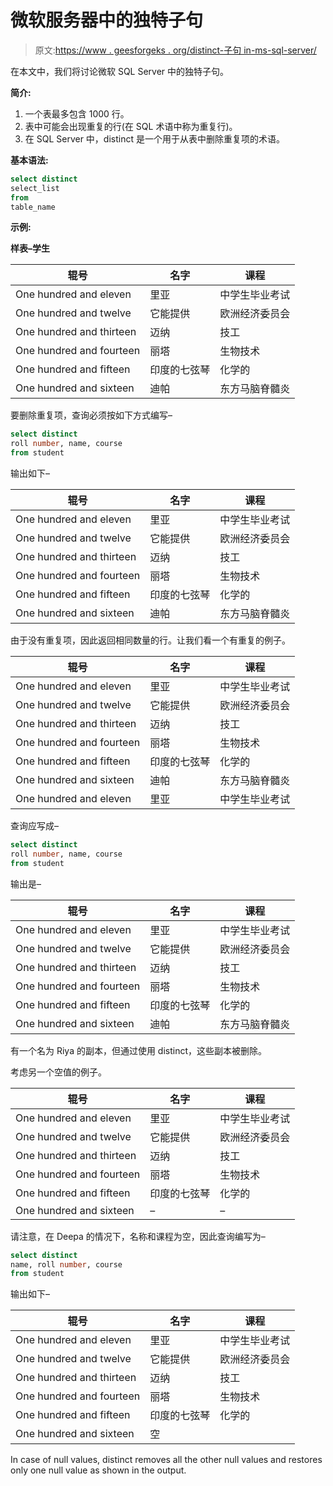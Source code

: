 # 微软服务器中的独特子句

> 原文:[https://www . geesforgeks . org/distinct-子句 in-ms-sql-server/](https://www.geeksforgeeks.org/distinct-clause-in-ms-sql-server/)

在本文中，我们将讨论微软 SQL Server 中的独特子句。

**简介:**

1.  一个表最多包含 1000 行。
2.  表中可能会出现重复的行(在 SQL 术语中称为重复行)。
3.  在 SQL Server 中，distinct 是一个用于从表中删除重复项的术语。

**基本语法:**

```sql
select distinct
select_list
from
table_name 
```

**示例:**

**样表–学生**

<center>

| 辊号 | 名字 | 课程 |
| --- | --- | --- |
| One hundred and eleven | 里亚 | 中学生毕业考试 |
| One hundred and twelve | 它能提供 | 欧洲经济委员会 |
| One hundred and thirteen | 迈纳 | 技工 |
| One hundred and fourteen | 丽塔 | 生物技术 |
| One hundred and fifteen | 印度的七弦琴 | 化学的 |
| One hundred and sixteen | 迪帕 | 东方马脑脊髓炎 |

</center>

要删除重复项，查询必须按如下方式编写–

```sql
select distinct
roll number, name, course
from student 
```

输出如下–

<center>

| 辊号 | 名字 | 课程 |
| --- | --- | --- |
| One hundred and eleven | 里亚 | 中学生毕业考试 |
| One hundred and twelve | 它能提供 | 欧洲经济委员会 |
| One hundred and thirteen | 迈纳 | 技工 |
| One hundred and fourteen | 丽塔 | 生物技术 |
| One hundred and fifteen | 印度的七弦琴 | 化学的 |
| One hundred and sixteen | 迪帕 | 东方马脑脊髓炎 |

</center>

由于没有重复项，因此返回相同数量的行。让我们看一个有重复的例子。

<center>

| 辊号 | 名字 | 课程 |
| --- | --- | --- |
| One hundred and eleven | 里亚 | 中学生毕业考试 |
| One hundred and twelve | 它能提供 | 欧洲经济委员会 |
| One hundred and thirteen | 迈纳 | 技工 |
| One hundred and fourteen | 丽塔 | 生物技术 |
| One hundred and fifteen | 印度的七弦琴 | 化学的 |
| One hundred and sixteen | 迪帕 | 东方马脑脊髓炎 |
| One hundred and eleven | 里亚 | 中学生毕业考试 |

</center>

查询应写成–

```sql
select distinct
roll number, name, course
from student 
```

输出是–

<center>

| 辊号 | 名字 | 课程 |
| --- | --- | --- |
| One hundred and eleven | 里亚 | 中学生毕业考试 |
| One hundred and twelve | 它能提供 | 欧洲经济委员会 |
| One hundred and thirteen | 迈纳 | 技工 |
| One hundred and fourteen | 丽塔 | 生物技术 |
| One hundred and fifteen | 印度的七弦琴 | 化学的 |
| One hundred and sixteen | 迪帕 | 东方马脑脊髓炎 |

</center>

有一个名为 Riya 的副本，但通过使用 distinct，这些副本被删除。

考虑另一个空值的例子。

<center>

| 辊号 | 名字 | 课程 |
| --- | --- | --- |
| One hundred and eleven | 里亚 | 中学生毕业考试 |
| One hundred and twelve | 它能提供 | 欧洲经济委员会 |
| One hundred and thirteen | 迈纳 | 技工 |
| One hundred and fourteen | 丽塔 | 生物技术 |
| One hundred and fifteen | 印度的七弦琴 | 化学的 |
| One hundred and sixteen | – | – |

</center>

请注意，在 Deepa 的情况下，名称和课程为空，因此查询编写为–

```sql
select distinct 
name, roll number, course 
from student 
```

输出如下–

<center>

| 辊号 | 名字 | 课程 |
| --- | --- | --- |
| One hundred and eleven | 里亚 | 中学生毕业考试 |
| One hundred and twelve | 它能提供 | 欧洲经济委员会 |
| One hundred and thirteen | 迈纳 | 技工 |
| One hundred and fourteen | 丽塔 | 生物技术 |
| One hundred and fifteen | 印度的七弦琴 | 化学的 |
| One hundred and sixteen | 空 |

</center>

In case of null values, distinct removes all the other null values and restores only one null value as shown in the output.
